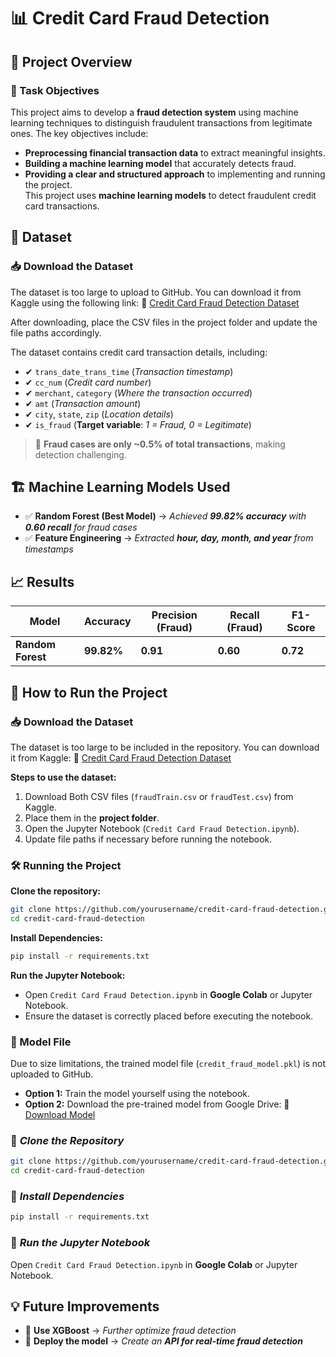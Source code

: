 # 📊 Credit Card Fraud Detection  

## 🎯 Project Overview

### 📌 Task Objectives
This project aims to develop a **fraud detection system** using machine learning techniques to distinguish fraudulent transactions from legitimate ones. The key objectives include:
- **Preprocessing financial transaction data** to extract meaningful insights.
- **Building a machine learning model** that accurately detects fraud.
- **Providing a clear and structured approach** to implementing and running the project.  
This project uses **machine learning models** to detect fraudulent credit card transactions.  

## 📂 Dataset

### 📥 Download the Dataset
The dataset is too large to upload to GitHub. You can download it from Kaggle using the following link:
🔗 [Credit Card Fraud Detection Dataset](https://www.kaggle.com/datasets/kartik2112/fraud-detection)

After downloading, place the CSV files in the project folder and update the file paths accordingly.
  
The dataset contains credit card transaction details, including:  
- ✔ `trans_date_trans_time` (*Transaction timestamp*)  
- ✔ `cc_num` (*Credit card number*)  
- ✔ `merchant`, `category` (*Where the transaction occurred*)  
- ✔ `amt` (*Transaction amount*)  
- ✔ `city`, `state`, `zip` (*Location details*)  
- ✔ `is_fraud` (**Target variable**: *1 = Fraud, 0 = Legitimate*)  

> 📌 **Fraud cases are only ~0.5% of total transactions**, making detection challenging.  

## 🏗️ Machine Learning Models Used  
- ✅ **Random Forest (Best Model)** → *Achieved **99.82% accuracy** with **0.60 recall** for fraud cases*  
- ✅ **Feature Engineering** → *Extracted **hour, day, month, and year** from timestamps*  

## 📈 Results  
| **Model**        | **Accuracy** | **Precision (Fraud)** | **Recall (Fraud)** | **F1-Score** |
|-----------------|------------|-------------------|----------------|----------|
| **Random Forest** | **99.82%**  | **0.91**          | **0.60**        | **0.72** |

## 🚀 How to Run the Project

### 📥 Download the Dataset
The dataset is too large to be included in the repository. You can download it from Kaggle:
🔗 [Credit Card Fraud Detection Dataset](https://www.kaggle.com/datasets/kartik2112/fraud-detection)

**Steps to use the dataset:**
1. Download Both CSV files (`fraudTrain.csv` or `fraudTest.csv`) from Kaggle.
2. Place them in the **project folder**.
3. Open the Jupyter Notebook (`Credit Card Fraud Detection.ipynb`).
4. Update file paths if necessary before running the notebook.

### 🛠️ Running the Project
**Clone the repository:**  
```bash
git clone https://github.com/yourusername/credit-card-fraud-detection.git
cd credit-card-fraud-detection
```

**Install Dependencies:**  
```bash
pip install -r requirements.txt
```

**Run the Jupyter Notebook:**  
- Open `Credit Card Fraud Detection.ipynb` in **Google Colab** or Jupyter Notebook.
- Ensure the dataset is correctly placed before executing the notebook.

### 💾 Model File
Due to size limitations, the trained model file (`credit_fraud_model.pkl`) is not uploaded to GitHub.
- **Option 1:** Train the model yourself using the notebook.
- **Option 2:** Download the pre-trained model from Google Drive:
  🔗 [Download Model](https://drive.google.com/file/d/1VcuzpwXDWcZdNRdwULXM0Yf6kfhinw-P/view?usp=sharing)  
### 🔹 *Clone the Repository*  
```bash
git clone https://github.com/yourusername/credit-card-fraud-detection.git
cd credit-card-fraud-detection
```

### 🔹 *Install Dependencies*  
```bash
pip install -r requirements.txt
```

### 🔹 *Run the Jupyter Notebook*  
Open `Credit Card Fraud Detection.ipynb` in **Google Colab** or Jupyter Notebook.  

## 💡 Future Improvements  
- 🔹 **Use XGBoost** → *Further optimize fraud detection*  
- 🔹 **Deploy the model** → *Create an **API for real-time fraud detection***    

